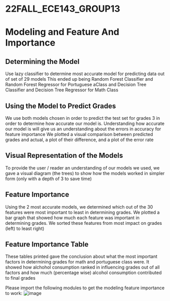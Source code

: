 # 22FALL_ECE143_GROUP13


# Modeling and Feature And Importance
## Determining the Model
Use lazy classifier to determine most accurate model for predicting data out of set of 29 models
This ended up being Random Forest Classifier and Random Forest Regressor for Portuguese aClass
and Decision Tree Classifier and Decision Tree Regressor for Math Class 

## Using the Model to Predict Grades
We use both models chosen in order to predict the test set for grades 3 in order to determine how accurate our model is. 
Understanding how accurate our model is will give us an understanding about the errors in accuracy for feature importance
We plotted a visual comparison between predicted grades and actual, a plot of their difference, and a plot of the error rate


## Visual Representation of the Models
To provide the user / reader an understanding of our models we used, we gave a visual diagram (the trees) to show how the models worked in simpler form (only with a depth of 3 to save time)


## Feature Importance
Using the 2 most accurate models, we determined which out of the 30 features were most important to least in determining grades. 
We plotted a bar graph that showed how much each feature was important in determining grades. We sorted these features from most impact on grades (left) to least right)

## Feature Importance Table
These tables printed gave the conclusion about what the most important factors in determining grades for math and portuguese class were. It showed how 
alchohol consumption ranked in influencing grades out of all factors and how much (percentage wise) alcohol consumption contributed to final grades


Please import the following modules to get the modeling feature importance to work:
![image](https://user-images.githubusercontent.com/91287767/203297270-d206e2c3-66db-4a51-9864-4876d05064f1.png)
